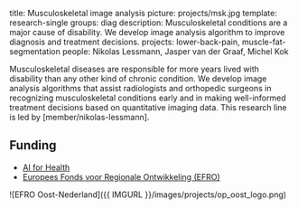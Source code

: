 title: Musculoskeletal image analysis
picture: projects/msk.jpg
template: research-single
groups: diag
description: Musculoskeletal conditions are a major cause of disability. We develop image analysis algorithm to improve diagnosis and treatment decisions.
projects: lower-back-pain, muscle-fat-segmentation
people: Nikolas Lessmann, Jasper van der Graaf, Michel Kok

Musculoskeletal diseases are responsible for more years lived with disability than any other kind of chronic condition. We develop image analysis algorithms that assist radiologists and orthopedic surgeons in recognizing musculoskeletal conditions early and in making well-informed treatment decisions based on quantitative imaging data. This research line is led by [member/nikolas-lessmann].

## Funding
* [AI for Health](https://www.ai-for-health.nl/)
* [Europees Fonds voor Regionale Ontwikkeling (EFRO)](http://www.op-oost.eu/)

![EFRO Oost-Nederland]({{ IMGURL }}/images/projects/op_oost_logo.png)
